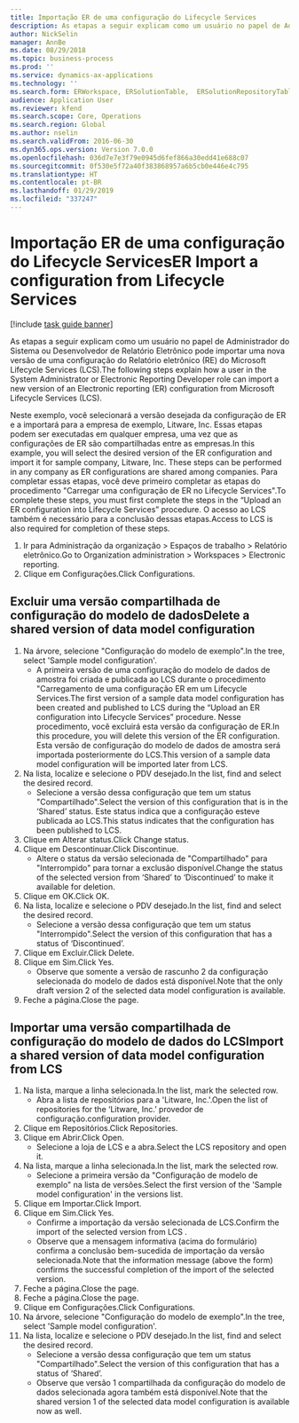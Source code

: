 ```yaml
---
title: Importação ER de uma configuração do Lifecycle Services
description: As etapas a seguir explicam como um usuário no papel de Administrador do Sistema ou Desenvolvedor de Relatório Eletrônico pode importar uma nova versão de uma configuração do Relatório eletrônico (RE) do Microsoft Lifecycle Services (LCS).
author: NickSelin
manager: AnnBe
ms.date: 08/29/2018
ms.topic: business-process
ms.prod: ''
ms.service: dynamics-ax-applications
ms.technology: ''
ms.search.form: ERWorkspace, ERSolutionTable,  ERSolutionRepositoryTable, ERSolutionImport
audience: Application User
ms.reviewer: kfend
ms.search.scope: Core, Operations
ms.search.region: Global
ms.author: nselin
ms.search.validFrom: 2016-06-30
ms.dyn365.ops.version: Version 7.0.0
ms.openlocfilehash: 036d7e7e3f79e0945d6fef866a30edd41e688c07
ms.sourcegitcommit: 0f530e5f72a40f383868957a6b5cb0e446e4c795
ms.translationtype: HT
ms.contentlocale: pt-BR
ms.lasthandoff: 01/29/2019
ms.locfileid: "337247"
---
```

# <a name="er-import-a-configuration-from-lifecycle-services"></a><span data-ttu-id="1913f-103">Importação ER de uma configuração do Lifecycle Services</span><span class="sxs-lookup"><span data-stu-id="1913f-103">ER Import a configuration from Lifecycle Services</span></span>

[!include [task guide banner](../../includes/task-guide-banner.md)]

<span data-ttu-id="1913f-104">As etapas a seguir explicam como um usuário no papel de Administrador do Sistema ou Desenvolvedor de Relatório Eletrônico pode importar uma nova versão de uma configuração do Relatório eletrônico (RE) do Microsoft Lifecycle Services (LCS).</span><span class="sxs-lookup"><span data-stu-id="1913f-104">The following steps explain how a user in the System Administrator or Electronic Reporting Developer role can import a new version of an Electronic reporting (ER) configuration from Microsoft Lifecycle Services (LCS).</span></span>

<span data-ttu-id="1913f-105">Neste exemplo, você selecionará a versão desejada da configuração de ER e a importará para a empresa de exemplo, Litware, Inc. Essas etapas podem ser executadas em qualquer empresa, uma vez que as configurações de ER são compartilhadas entre as empresas.</span><span class="sxs-lookup"><span data-stu-id="1913f-105">In this example, you will select the desired version of the ER configuration and import it for sample company, Litware, Inc. These steps can be performed in any company as ER configurations are shared among companies.</span></span> <span data-ttu-id="1913f-106">Para completar essas etapas, você deve primeiro completar as etapas do procedimento "Carregar uma configuração de ER no Lifecycle Services".</span><span class="sxs-lookup"><span data-stu-id="1913f-106">To complete these steps, you must first complete the steps in the “Upload an ER configuration into Lifecycle Services” procedure.</span></span> <span data-ttu-id="1913f-107">O acesso ao LCS também é necessário para a conclusão dessas etapas.</span><span class="sxs-lookup"><span data-stu-id="1913f-107">Access to LCS is also required for completion of these steps.</span></span>

1. <span data-ttu-id="1913f-108">Ir para Administração da organização > Espaços de trabalho > Relatório eletrônico.</span><span class="sxs-lookup"><span data-stu-id="1913f-108">Go to Organization administration > Workspaces > Electronic reporting.</span></span>
2. <span data-ttu-id="1913f-109">Clique em Configurações.</span><span class="sxs-lookup"><span data-stu-id="1913f-109">Click Configurations.</span></span>

## <a name="delete-a-shared-version-of-data-model-configuration"></a><span data-ttu-id="1913f-110">Excluir uma versão compartilhada de configuração do modelo de dados</span><span class="sxs-lookup"><span data-stu-id="1913f-110">Delete a shared version of data model configuration</span></span>
1. <span data-ttu-id="1913f-111">Na árvore, selecione "Configuração do modelo de exemplo".</span><span class="sxs-lookup"><span data-stu-id="1913f-111">In the tree, select 'Sample model configuration'.</span></span>
    * <span data-ttu-id="1913f-112">A primeira versão de uma configuração do modelo de dados de amostra foi criada e publicada ao LCS durante o procedimento "Carregamento de uma configuração ER em um Lifecycle Services.</span><span class="sxs-lookup"><span data-stu-id="1913f-112">The first version of a sample data model configuration has been created and published to LCS during the “Upload an ER configuration into Lifecycle Services” procedure.</span></span> <span data-ttu-id="1913f-113">Nesse procedimento, você excluirá esta versão da configuração de ER.</span><span class="sxs-lookup"><span data-stu-id="1913f-113">In this procedure, you will delete this version of the ER configuration.</span></span> <span data-ttu-id="1913f-114">Esta versão de configuração do modelo de dados de amostra será importada posteriormente do LCS.</span><span class="sxs-lookup"><span data-stu-id="1913f-114">This version of a sample data model configuration will be imported later from LCS.</span></span>  
2. <span data-ttu-id="1913f-115">Na lista, localize e selecione o PDV desejado.</span><span class="sxs-lookup"><span data-stu-id="1913f-115">In the list, find and select the desired record.</span></span>
    * <span data-ttu-id="1913f-116">Selecione a versão dessa configuração que tem um status "Compartilhado".</span><span class="sxs-lookup"><span data-stu-id="1913f-116">Select the version of this configuration that is in the ‘Shared’ status.</span></span> <span data-ttu-id="1913f-117">Este status indica que a configuração esteve publicada ao LCS.</span><span class="sxs-lookup"><span data-stu-id="1913f-117">This status indicates that the configuration has been published to LCS.</span></span>  
3. <span data-ttu-id="1913f-118">Clique em Alterar status.</span><span class="sxs-lookup"><span data-stu-id="1913f-118">Click Change status.</span></span>
4. <span data-ttu-id="1913f-119">Clique em Descontinuar.</span><span class="sxs-lookup"><span data-stu-id="1913f-119">Click Discontinue.</span></span>
    * <span data-ttu-id="1913f-120">Altere o status da versão selecionada de "Compartilhado" para "Interrompido" para tornar a exclusão disponível.</span><span class="sxs-lookup"><span data-stu-id="1913f-120">Change the status of the selected version from ‘Shared’ to ‘Discontinued’ to make it available for deletion.</span></span>  
5. <span data-ttu-id="1913f-121">Clique em OK.</span><span class="sxs-lookup"><span data-stu-id="1913f-121">Click OK.</span></span>
6. <span data-ttu-id="1913f-122">Na lista, localize e selecione o PDV desejado.</span><span class="sxs-lookup"><span data-stu-id="1913f-122">In the list, find and select the desired record.</span></span>
    * <span data-ttu-id="1913f-123">Selecione a versão dessa configuração que tem um status "Interrompido".</span><span class="sxs-lookup"><span data-stu-id="1913f-123">Select the version of this configuration that has a status of ‘Discontinued’.</span></span>  
7. <span data-ttu-id="1913f-124">Clique em Excluir.</span><span class="sxs-lookup"><span data-stu-id="1913f-124">Click Delete.</span></span>
8. <span data-ttu-id="1913f-125">Clique em Sim.</span><span class="sxs-lookup"><span data-stu-id="1913f-125">Click Yes.</span></span>
    * <span data-ttu-id="1913f-126">Observe que somente a versão de rascunho 2 da configuração selecionada do modelo de dados está disponível.</span><span class="sxs-lookup"><span data-stu-id="1913f-126">Note that the only draft version 2 of the selected data model configuration is available.</span></span>  
9. <span data-ttu-id="1913f-127">Feche a página.</span><span class="sxs-lookup"><span data-stu-id="1913f-127">Close the page.</span></span>

## <a name="import-a-shared-version-of-data-model-configuration-from-lcs"></a><span data-ttu-id="1913f-128">Importar uma versão compartilhada de configuração do modelo de dados do LCS</span><span class="sxs-lookup"><span data-stu-id="1913f-128">Import a shared version of data model configuration from LCS</span></span>
1. <span data-ttu-id="1913f-129">Na lista, marque a linha selecionada.</span><span class="sxs-lookup"><span data-stu-id="1913f-129">In the list, mark the selected row.</span></span>
    * <span data-ttu-id="1913f-130">Abra a lista de repositórios para a 'Litware, Inc.'.</span><span class="sxs-lookup"><span data-stu-id="1913f-130">Open the list of repositories for the ‘Litware, Inc.’</span></span> <span data-ttu-id="1913f-131">provedor de configuração.</span><span class="sxs-lookup"><span data-stu-id="1913f-131">configuration provider.</span></span>  
2. <span data-ttu-id="1913f-132">Clique em Repositórios.</span><span class="sxs-lookup"><span data-stu-id="1913f-132">Click Repositories.</span></span>
3. <span data-ttu-id="1913f-133">Clique em Abrir.</span><span class="sxs-lookup"><span data-stu-id="1913f-133">Click Open.</span></span>
    * <span data-ttu-id="1913f-134">Selecione a loja de LCS e a abra.</span><span class="sxs-lookup"><span data-stu-id="1913f-134">Select the LCS repository and open it.</span></span>  
4. <span data-ttu-id="1913f-135">Na lista, marque a linha selecionada.</span><span class="sxs-lookup"><span data-stu-id="1913f-135">In the list, mark the selected row.</span></span>
    * <span data-ttu-id="1913f-136">Selecione a primeira versão da "Configuração de modelo de exemplo" na lista de versões.</span><span class="sxs-lookup"><span data-stu-id="1913f-136">Select the first version of the 'Sample model configuration' in the versions list.</span></span>  
5. <span data-ttu-id="1913f-137">Clique em Importar.</span><span class="sxs-lookup"><span data-stu-id="1913f-137">Click Import.</span></span>
6. <span data-ttu-id="1913f-138">Clique em Sim.</span><span class="sxs-lookup"><span data-stu-id="1913f-138">Click Yes.</span></span>
    * <span data-ttu-id="1913f-139">Confirme a importação da versão selecionada de LCS.</span><span class="sxs-lookup"><span data-stu-id="1913f-139">Confirm the import of the selected version from LCS .</span></span>  
    * <span data-ttu-id="1913f-140">Observe que a mensagem informativa (acima do formulário) confirma a conclusão bem-sucedida de importação da versão selecionada.</span><span class="sxs-lookup"><span data-stu-id="1913f-140">Note that the information message (above the form) confirms the successful completion of the import of the selected version.</span></span>  
7. <span data-ttu-id="1913f-141">Feche a página.</span><span class="sxs-lookup"><span data-stu-id="1913f-141">Close the page.</span></span>
8. <span data-ttu-id="1913f-142">Feche a página.</span><span class="sxs-lookup"><span data-stu-id="1913f-142">Close the page.</span></span>
9. <span data-ttu-id="1913f-143">Clique em Configurações.</span><span class="sxs-lookup"><span data-stu-id="1913f-143">Click Configurations.</span></span>
10. <span data-ttu-id="1913f-144">Na árvore, selecione "Configuração do modelo de exemplo".</span><span class="sxs-lookup"><span data-stu-id="1913f-144">In the tree, select 'Sample model configuration'.</span></span>
11. <span data-ttu-id="1913f-145">Na lista, localize e selecione o PDV desejado.</span><span class="sxs-lookup"><span data-stu-id="1913f-145">In the list, find and select the desired record.</span></span>
    * <span data-ttu-id="1913f-146">Selecione a versão dessa configuração que tem um status "Compartilhado".</span><span class="sxs-lookup"><span data-stu-id="1913f-146">Select the version of this configuration that has a status of ‘Shared’.</span></span>  
    * <span data-ttu-id="1913f-147">Observe que versão 1 compartilhada da configuração do modelo de dados selecionada agora também está disponível.</span><span class="sxs-lookup"><span data-stu-id="1913f-147">Note that the shared version 1 of the selected data model configuration is available now as well.</span></span>  

